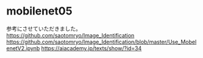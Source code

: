 # mobilenet05
参考にさせていただきました。
https://github.com/saotomryo/Image_Identification
https://github.com/saotomryo/Image_Identification/blob/master/Use_MobelenetV2.ipynb
https://aiacademy.jp/texts/show/?id=34
